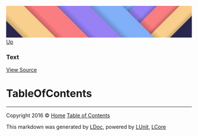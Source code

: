 ![](../Content/LDoc-banner-small.png "")
[Up](Text.md)

### Text
[View Source](../Markdown/Text/Text.cs)

# TableOfContents



---

Copyright 2016 &copy; [Home](../../README.md) [Table of Contents](../../TableOfContents.md)

This markdown was generated by [LDoc](https://github.com/CodeSingularity/LDoc), powered by [LUnit](https://github.com/CodeSingularity/LUnit), [LCore](https://github.com/CodeSingularity/LCore)
